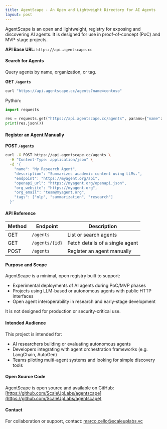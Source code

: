```yaml
---
title: AgentScape - An Open and Lightweight Directory for AI Agents
layout: post
---
```


AgentScape is an open and lightweight, registry for exposing and discovering AI agents. It is designed for use in proof-of-concept (PoC) and MVP-stage projects.

**API Base URL**: `https://api.agentscape.cc`

#### Search for Agents

Query agents by name, organization, or tag.

**GET `/agents`**

```bash
curl "https://api.agentscape.cc/agents?name=contoso"
```

Python:

```python
import requests

res = requests.get("https://api.agentscape.cc/agents", params={"name": "contoso"})
print(res.json())
```

#### Register an Agent Manually

**POST `/agents`**

```bash
curl -X POST https://api.agentscape.cc/agents \
  -H "Content-Type: application/json" \
  -d '{
    "name": "My Research Agent",
    "description": "Summarizes academic content using LLMs.",
    "endpoint": "https://myagent.org/api",
    "openapi_url": "https://myagent.org/openapi.json",
    "org_website": "https://myagent.org",
    "org_email": "team@myagent.org",
    "tags": ["nlp", "summarization", "research"]
  }'
```

#### API Reference

| Method | Endpoint                         | Description                        |
|--------|----------------------------------|------------------------------------|
| GET    | `/agents`                        | List or search agents              |
| GET    | `/agents/{id}`                   | Fetch details of a single agent    |
| POST   | `/agents`                        | Register an agent manually         |


#### Purpose and Scope

AgentScape is a minimal, open registry built to support:

- Experimental deployments of AI agents during PoC/MVP phases
- Projects using LLM-based or autonomous agents with public HTTP interfaces
- Open agent interoperability in research and early-stage development

It is not designed for production or security-critical use.


#### Intended Audience

This project is intended for:

- AI researchers building or evaluating autonomous agents
- Developers integrating with agent orchestration frameworks (e.g. LangChain, AutoGen)
- Teams piloting multi-agent systems and looking for simple discovery tools

#### Open Source Code

AgentScape is open source and available on GitHub: [https://github.com/ScaleUpLabs/agentscape](https://github.com/ScaleUpLabs/agentscape)

#### Contact

For collaboration or support, contact: [marco.cello@scaleuplabs.vc](mailto:marco.cello@scaleuplabs.vc)
